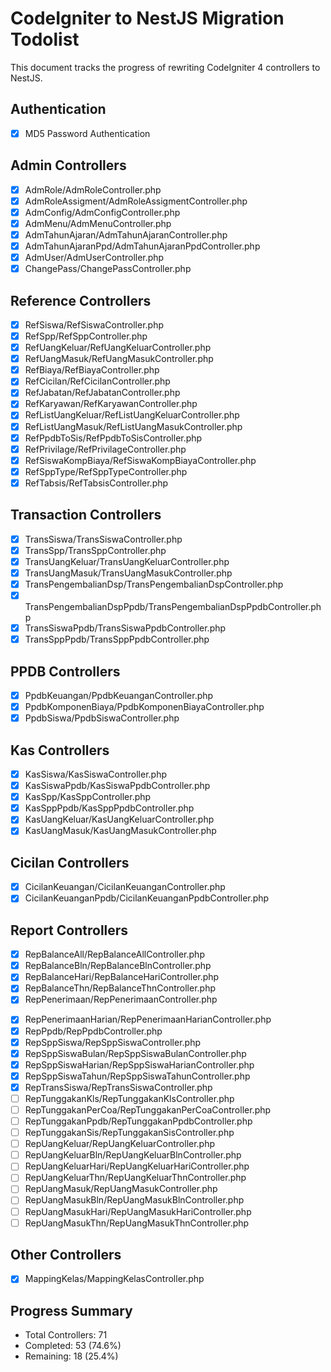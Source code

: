 # CodeIgniter to NestJS Migration Todolist

This document tracks the progress of rewriting CodeIgniter 4 controllers to NestJS.

## Authentication
- [x] MD5 Password Authentication

## Admin Controllers
- [x] AdmRole/AdmRoleController.php
- [x] AdmRoleAssigment/AdmRoleAssigmentController.php
- [x] AdmConfig/AdmConfigController.php
- [x] AdmMenu/AdmMenuController.php
- [x] AdmTahunAjaran/AdmTahunAjaranController.php
- [x] AdmTahunAjaranPpd/AdmTahunAjaranPpdController.php
- [x] AdmUser/AdmUserController.php
- [x] ChangePass/ChangePassController.php

## Reference Controllers
- [x] RefSiswa/RefSiswaController.php
- [x] RefSpp/RefSppController.php
- [x] RefUangKeluar/RefUangKeluarController.php
- [x] RefUangMasuk/RefUangMasukController.php
- [x] RefBiaya/RefBiayaController.php
- [x] RefCicilan/RefCicilanController.php
- [x] RefJabatan/RefJabatanController.php
- [x] RefKaryawan/RefKaryawanController.php
- [x] RefListUangKeluar/RefListUangKeluarController.php
- [x] RefListUangMasuk/RefListUangMasukController.php
- [x] RefPpdbToSis/RefPpdbToSisController.php
- [x] RefPrivilage/RefPrivilageController.php
- [x] RefSiswaKompBiaya/RefSiswaKompBiayaController.php
- [x] RefSppType/RefSppTypeController.php
- [x] RefTabsis/RefTabsisController.php

## Transaction Controllers
- [x] TransSiswa/TransSiswaController.php
- [x] TransSpp/TransSppController.php
- [x] TransUangKeluar/TransUangKeluarController.php
- [x] TransUangMasuk/TransUangMasukController.php
- [x] TransPengembalianDsp/TransPengembalianDspController.php
- [x] TransPengembalianDspPpdb/TransPengembalianDspPpdbController.php
- [x] TransSiswaPpdb/TransSiswaPpdbController.php
- [x] TransSppPpdb/TransSppPpdbController.php

## PPDB Controllers
- [x] PpdbKeuangan/PpdbKeuanganController.php
- [x] PpdbKomponenBiaya/PpdbKomponenBiayaController.php
- [x] PpdbSiswa/PpdbSiswaController.php

## Kas Controllers
- [x] KasSiswa/KasSiswaController.php
- [x] KasSiswaPpdb/KasSiswaPpdbController.php
- [x] KasSpp/KasSppController.php
- [x] KasSppPpdb/KasSppPpdbController.php
- [x] KasUangKeluar/KasUangKeluarController.php
- [x] KasUangMasuk/KasUangMasukController.php

## Cicilan Controllers
- [x] CicilanKeuangan/CicilanKeuanganController.php
- [x] CicilanKeuanganPpdb/CicilanKeuanganPpdbController.php

## Report Controllers
- [x] RepBalanceAll/RepBalanceAllController.php
- [x] RepBalanceBln/RepBalanceBlnController.php
- [x] RepBalanceHari/RepBalanceHariController.php
- [x] RepBalanceThn/RepBalanceThnController.php
- [x] RepPenerimaan/RepPenerimaanController.php
<!-- - [ ] RepPenerimaanHarian/RepPenerimaanHarianBackupController.php -->
- [x] RepPenerimaanHarian/RepPenerimaanHarianController.php
- [x] RepPpdb/RepPpdbController.php
- [x] RepSppSiswa/RepSppSiswaController.php
- [x] RepSppSiswaBulan/RepSppSiswaBulanController.php
- [x] RepSppSiswaHarian/RepSppSiswaHarianController.php
- [x] RepSppSiswaTahun/RepSppSiswaTahunController.php
- [x] RepTransSiswa/RepTransSiswaController.php
- [ ] RepTunggakanKls/RepTunggakanKlsController.php
- [ ] RepTunggakanPerCoa/RepTunggakanPerCoaController.php
- [ ] RepTunggakanPpdb/RepTunggakanPpdbController.php
- [ ] RepTunggakanSis/RepTunggakanSisController.php
- [ ] RepUangKeluar/RepUangKeluarController.php
- [ ] RepUangKeluarBln/RepUangKeluarBlnController.php
- [ ] RepUangKeluarHari/RepUangKeluarHariController.php
- [ ] RepUangKeluarThn/RepUangKeluarThnController.php
- [ ] RepUangMasuk/RepUangMasukController.php
- [ ] RepUangMasukBln/RepUangMasukBlnController.php
- [ ] RepUangMasukHari/RepUangMasukHariController.php
- [ ] RepUangMasukThn/RepUangMasukThnController.php

## Other Controllers
- [x] MappingKelas/MappingKelasController.php

## Progress Summary
- Total Controllers: 71
- Completed: 53 (74.6%)
- Remaining: 18 (25.4%)
